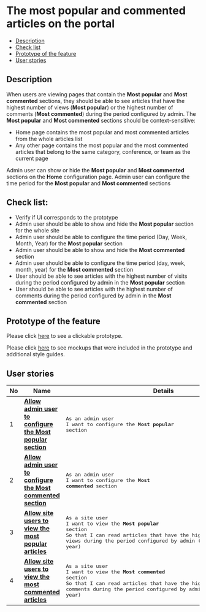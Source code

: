 # The most popular and commented articles on the portal

- [Description](#description)
- [Check list](#check-list)
- [Prototype of the feature](#prototype-of-the-feature)
- [User stories](#user-stories)

## Description

When users are viewing pages that contain the <b>Most popular</b> and <b>Most commented</b> sections, they should be able to see articles that have the highest number of views (<b>Most popular</b>) or the highest number of comments (<b>Most commented</b>) during the period configured by admin. The <b>Most popular</b> and <b>Most commented</b> sections should be context-sensitive:
  - Home page contains the most popular and most commented articles from the whole articles list
  - Any other page contains the most popular and the most commented articles that belong to the same category, conference, or team as the current page

Admin user can show or hide the <b>Most popular</b> and <b>Most commented</b> sections on the <b>Home</b> configuration page.
Admin user can configure the time period for the <b>Most popular</b> and <b>Most commented</b> sections

## Check list:

  - Verify if UI corresponds to the prototype
  - Admin user should be able to show and hide the <b>Most popular</b> section for the whole site
  - Admin user should be able to configure the time period (Day, Week, Month, Year) for the <b>Most popular</b> section
  - Admin user should be able to show and hide the <b>Most commented</b> section
  - Admin user should be able to configure the time period (day, week, month, year) for the <b>Most commented</b> section
  - User should be able to see articles with the highest number of visits during the period configured by admin in the <b>Most popular</b> section
  - User should be able to see articles with the highest number of comments during the period configured by admin in the <b>Most commented</b> section

## Prototype of the feature

Please click [here](https://www.figma.com/proto/BpGy9tY0mE6hfw0hUN2Qeb/Home-Page?node-id=0%3A1074&viewport=-659%2C447%2C0.10292607545852661&scaling=min-zoom) to see a clickable prototype.

Please click [here](https://www.figma.com/file/BpGy9tY0mE6hfw0hUN2Qeb/Home-Page?node-id=0%3A1073) to see mockups that were included in the prototype and additional style guides.

## User stories

No           |      Name     |   Details
------------ | ------------- | -------------
1 |[**Allow admin user to configure the Most popular section**](/products/sports_hub_portal/web_application_features/most_popular_and_commented/user_stories/most_popular_configuration)|<pre>As an admin user<br>I want to configure the <b>Most popular</b> section</pre>
2 |[**Allow admin user to configure the Most commented section**](/products/sports_hub_portal/web_application_features/most_popular_and_commented/user_stories/most_commented_configuration)|<pre>As an admin user<br>I want to configure the <b>Most commented</b> section</pre>
3 |[**Allow site users to view the most popular articles**](/products/sports_hub_portal/web_application_features/most_popular_and_commented/user_stories/most_popular)|<pre>As a site user<br>I want to view the <b>Most popular</b> section<br>So that I can read articles that have the highest number of views during the period configured by admin (day, week, month, year)</pre>
4 |[**Allow site users to view the most commented articles**](/products/sports_hub_portal/web_application_features/most_popular_and_commented/user_stories/most_commented)|<pre>As a site user<br>I want to view the <b>Most commented</b> section<br>So that I can read articles that have the highest number of comments during the period configured by admin (day, week, month, year)</pre>
